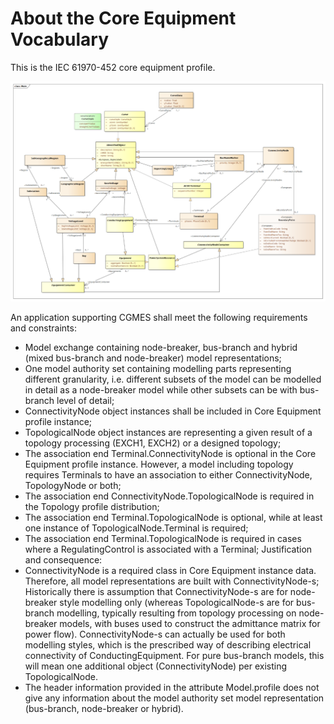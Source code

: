 # About the Core Equipment Vocabulary

This is the IEC 61970-452 core equipment profile.

![Core Equipment Main](assets/core_equipment-20240327.png)

An application supporting CGMES shall meet the following requirements and
constraints:

* Model exchange containing node-breaker, bus-branch and hybrid (mixed
  bus-branch and node-breaker) model representations;
* One model authority set containing modelling parts representing different
  granularity, i.e. different subsets of the model can be modelled in detail
  as a node-breaker model while other subsets can be with bus-branch level of
  detail;
* ConnectivityNode object instances shall be included in Core Equipment profile
  instance;
* TopologicalNode object instances are representing a given result of a
  topology processing (EXCH1, EXCH2) or a designed topology;
* The association end Terminal.ConnectivityNode is optional in the Core
  Equipment profile instance. However, a model including topology requires
  Terminals to have an association to either ConnectivityNode, TopologyNode or
  both;
* The association end ConnectivityNode.TopologicalNode is required in the
  Topology profile distribution;
* The association end Terminal.TopologicalNode is optional, while at least one
  instance of TopologicalNode.Terminal is required;
* The association end Terminal.TopologicalNode is required in cases where a
  RegulatingControl is associated with a Terminal; Justification and
  consequence:
* ConnectivityNode is a required class in Core Equipment instance data.
  Therefore, all model representations are built with ConnectivityNode-s;
  Historically there is assumption that ConnectivityNode-s are for node-breaker
  style modelling only (whereas TopologicalNode-s are for bus-branch modelling,
  typically resulting from topology processing on node-breaker models, with
  buses used to construct the admittance matrix for power flow).
  ConnectivityNode-s can actually be used for both modelling styles, which is
  the prescribed way of describing electrical connectivity of
  ConductingEquipment. For pure bus-branch models, this will mean one
  additional object (ConnectivityNode) per existing TopologicalNode.
* The header information provided in the attribute Model.profile does not give
  any information about the model authority set model representation
  (bus-branch, node-breaker or hybrid).
